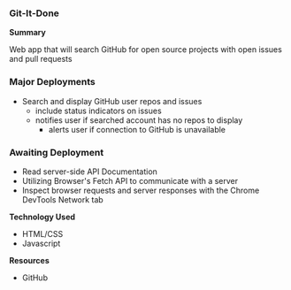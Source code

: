 ### Git-It-Done

**Summary**

Web app that will search GitHub for open source projects with open issues and pull requests

### Major Deployments
- Search and display GitHub user repos and issues
  - include status indicators on issues
  - notifies user if searched account has no repos to display
    - alerts user if connection to GitHub is unavailable


### Awaiting Deployment
- Read server-side API Documentation
- Utilizing Browser's Fetch API to communicate with a server
- Inspect browser requests and server responses with the Chrome DevTools Network tab

**Technology Used**
- HTML/CSS
- Javascript


**Resources**
- GitHub
